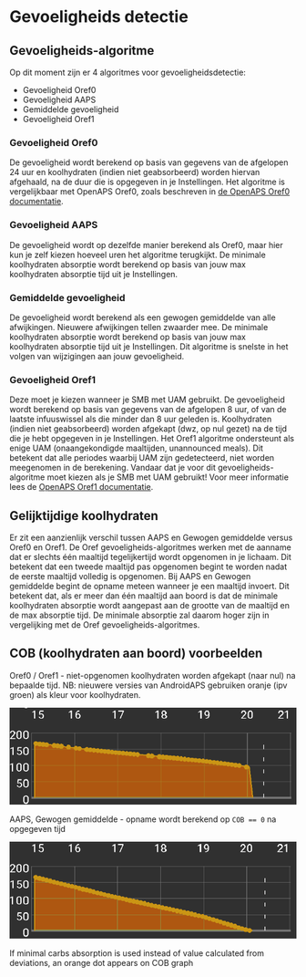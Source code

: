 # Gevoeligheids detectie

## Gevoeligheids-algoritme

Op dit moment zijn er 4 algoritmes voor gevoeligheidsdetectie:

* Gevoeligheid Oref0
* Gevoeligheid AAPS
* Gemiddelde gevoeligheid
* Gevoeligheid Oref1

### Gevoeligheid Oref0

De gevoeligheid wordt berekend op basis van gegevens van de afgelopen 24 uur en koolhydraten (indien niet geabsorbeerd) worden hiervan afgehaald, na de duur die is opgegeven in je Instellingen. Het algoritme is vergelijkbaar met OpenAPS Oref0, zoals beschreven in [de OpenAPS Oref0 documentatie](https://openaps.readthedocs.io/en/2017-05-21/docs/walkthrough/phase-4/advanced-features.html).

### Gevoeligheid AAPS

De gevoeligheid wordt op dezelfde manier berekend als Oref0, maar hier kun je zelf kiezen hoeveel uren het algoritme terugkijkt. De minimale koolhydraten absorptie wordt berekend op basis van jouw max koolhydraten absorptie tijd uit je Instellingen.

### Gemiddelde gevoeligheid

De gevoeligheid wordt berekend als een gewogen gemiddelde van alle afwijkingen. Nieuwere afwijkingen tellen zwaarder mee. De minimale koolhydraten absorptie wordt berekend op basis van jouw max koolhydraten absorptie tijd uit je Instellingen. Dit algoritme is snelste in het volgen van wijzigingen aan jouw gevoeligheid.

### Gevoeligheid Oref1

Deze moet je kiezen wanneer je SMB met UAM gebruikt. De gevoeligheid wordt berekend op basis van gegevens van de afgelopen 8 uur, of van de laatste infuuswissel als die minder dan 8 uur geleden is. Koolhydraten (indien niet geabsorbeerd) worden afgekapt (dwz, op nul gezet) na de tijd die je hebt opgegeven in je Instellingen. Het Oref1 algoritme ondersteunt als enige UAM (onaangekondigde maaltijden, unannounced meals). Dit betekent dat alle periodes waarbij UAM zijn gedetecteerd, niet worden meegenomen in de berekening. Vandaar dat je voor dit gevoeligheids-algoritme moet kiezen als je SMB met UAM gebruikt! Voor meer informatie lees de [OpenAPS Oref1 documentatie](https://openaps.readthedocs.io/en/latest/docs/Customize-Iterate/autosens.html).

## Gelijktijdige koolhydraten

Er zit een aanzienlijk verschil tussen AAPS en Gewogen gemiddelde versus Oref0 en Oref1. De Oref gevoeligheids-algoritmes werken met de aanname dat er slechts één maaltijd tegelijkertijd wordt opgenomen in je lichaam. Dit betekent dat een tweede maaltijd pas opgenomen begint te worden nadat de eerste maaltijd volledig is opgenomen. Bij AAPS en Gewogen gemiddelde begint de opname meteen wanneer je een maaltijd invoert. Dit betekent dat, als er meer dan één maaltijd aan boord is dat de minimale koolhydraten absorptie wordt aangepast aan de grootte van de maaltijd en de max absorptie tijd. De minimale absorptie zal daarom hoger zijn in vergelijking met de Oref gevoeligheids-algoritmes.

## COB (koolhydraten aan boord) voorbeelden

Oref0 / Oref1 - niet-opgenomen koolhydraten worden afgekapt (naar nul) na bepaalde tijd. NB: nieuwere versies van AndroidAPS gebruiken oranje (ipv groen) als kleur voor koolhydraten.

![COB van oref0](../images/cob_oref0_orange.png)

AAPS, Gewogen gemiddelde - opname wordt berekend op `COB == 0` na opgegeven tijd

![COB van AAPS](../images/cob_aaps2_orange.png)

If minimal carbs absorption is used instead of value calculated from deviations, an orange dot appears on COB graph